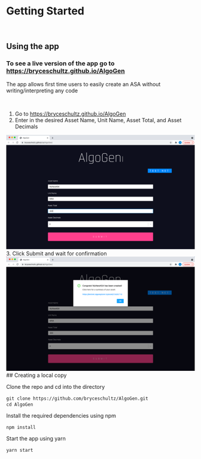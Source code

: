 # Getting Started
<br>

## Using the app

### To see a live version of the app go to https://bryceschultz.github.io/AlgoGen

The app allows first time users to easily create an ASA without writing/interpreting any code

<br>

1. Go to https://bryceschultz.github.io/AlgoGen
2. Enter in the desired Asset Name, Unit Name, Asset Total, and Asset Decimals
<img src="documentation-images/ASA_Config.png">
3. Click Submit and wait for confirmation
<img src="documentation-images/ASA_Created.png">

<br>
## Creating a local copy

Clone the repo and cd into the directory

```
git clone https://github.com/bryceschultz/AlgoGen.git
cd AlgoGen
```

Install the required dependencies using npm

```
npm install
```

Start the app using yarn
```
yarn start
```
